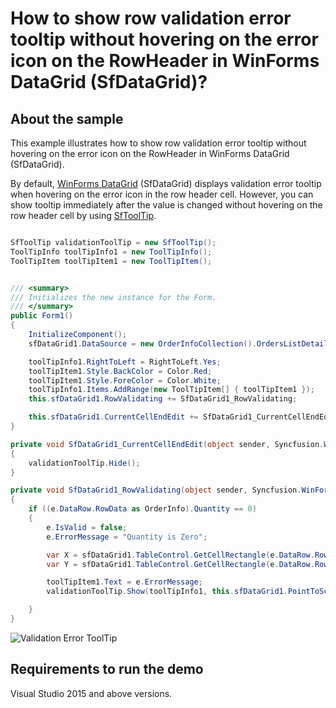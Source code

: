 # How to show row validation error tooltip without hovering on the error icon on the RowHeader in WinForms DataGrid (SfDataGrid)?

## About the sample

This example illustrates how to show row validation error tooltip without hovering on the error icon on the RowHeader in WinForms DataGrid (SfDataGrid).

By default, [WinForms DataGrid](https://www.syncfusion.com/winforms-ui-controls/datagrid) (SfDataGrid) displays validation error tooltip when hovering on the error icon in the row header cell. However, you can show tooltip immediately after the value is changed without hovering on the row header cell by using [SfToolTip](https://www.syncfusion.com/winforms-ui-controls/tooltip).

```C#

SfToolTip validationToolTip = new SfToolTip();
ToolTipInfo toolTipInfo1 = new ToolTipInfo();
ToolTipItem toolTipItem1 = new ToolTipItem();


/// <summary>
/// Initializes the new instance for the Form.
/// </summary>
public Form1()
{
    InitializeComponent();
    sfDataGrid1.DataSource = new OrderInfoCollection().OrdersListDetails;

    toolTipInfo1.RightToLeft = RightToLeft.Yes;
    toolTipItem1.Style.BackColor = Color.Red;
    toolTipItem1.Style.ForeColor = Color.White;
    toolTipInfo1.Items.AddRange(new ToolTipItem[] { toolTipItem1 });
    this.sfDataGrid1.RowValidating += SfDataGrid1_RowValidating;

    this.sfDataGrid1.CurrentCellEndEdit += SfDataGrid1_CurrentCellEndEdit;
}

private void SfDataGrid1_CurrentCellEndEdit(object sender, Syncfusion.WinForms.DataGrid.Events.CurrentCellEndEditEventArgs e)
{
    validationToolTip.Hide();
}

private void SfDataGrid1_RowValidating(object sender, Syncfusion.WinForms.DataGrid.Events.RowValidatingEventArgs e)
{
    if ((e.DataRow.RowData as OrderInfo).Quantity == 0)
    {
        e.IsValid = false;
        e.ErrorMessage = "Quantity is Zero";

        var X = sfDataGrid1.TableControl.GetCellRectangle(e.DataRow.RowIndex, 0, false).X;
        var Y = sfDataGrid1.TableControl.GetCellRectangle(e.DataRow.RowIndex, 0, false).Y;

        toolTipItem1.Text = e.ErrorMessage;
        validationToolTip.Show(toolTipInfo1, this.sfDataGrid1.PointToScreen(new Point(X, Y)));

    }
}

```

![Validation Error ToolTip](ValidationToolTip.gif)


## Requirements to run the demo

Visual Studio 2015 and above versions.
